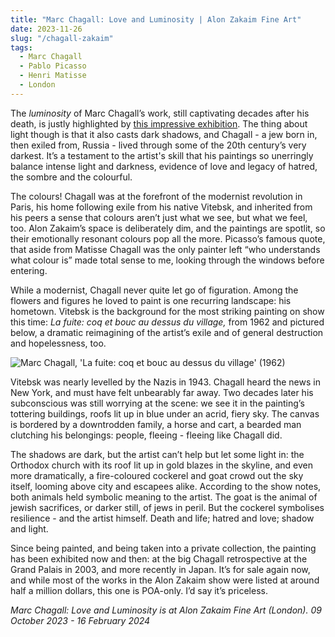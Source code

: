 ```yaml
---
title: "Marc Chagall: Love and Luminosity | Alon Zakaim Fine Art"
date: 2023-11-26
slug: "/chagall-zakaim"
tags:
  - Marc Chagall 
  - Pablo Picasso
  - Henri Matisse
  - London 
---
```


The *luminosity* of Marc Chagall’s work, still captivating decades after his death, is justly highlighted by [this impressive exhibition](https://www.alonzakaim.com/exhibitions/marc-chagall-love-and-luminosity/overview). The thing about light though is that it also casts dark shadows, and Chagall - a jew born in, then exiled from, Russia - lived through some of the 20th century’s very darkest. It’s a testament to the artist's skill that his paintings so unerringly balance intense light and darkness, evidence of love and legacy of hatred, the sombre and the colourful.

The colours! Chagall was at the forefront of the modernist revolution in Paris, his home following exile from his native Vitebsk, and inherited from his peers a sense that colours aren’t just what we see, but what we feel, too. Alon Zakaim’s space is deliberately dim, and the paintings are spotlit, so their emotionally resonant colours pop all the more. Picasso’s famous quote, that aside from Matisse Chagall was the only painter left “who understands what colour is” made total sense to me, looking through the windows before entering.

While a modernist, Chagall never quite let go of figuration. Among the flowers and figures he loved to paint is one recurring landscape: his hometown. Vitebsk is the background for the most striking painting on show this time: *La fuite: coq et bouc au dessus du village,* from 1962 and pictured below, a dramatic reimagining of the artist’s exile and of general destruction and hopelessness, too.

![Marc Chagall, 'La fuite: coq et bouc au dessus du village' (1962)](/chagall-zakaim-1.jpeg)

Vitebsk was nearly levelled by the Nazis in 1943. Chagall heard the news in New York, and must have felt unbearably far away. Two decades later his subconscious was still worrying at the scene: we see it in the painting’s tottering buildings, roofs lit up in blue under an acrid, fiery sky. The canvas is bordered by a downtrodden family, a horse and cart, a bearded man clutching his belongings: people, fleeing - fleeing like Chagall did.

The shadows are dark, but the artist can’t help but let some light in: the Orthodox church with its roof lit up in gold blazes in the skyline, and even more dramatically, a fire-coloured cockerel and goat crowd out the sky itself, looming above city and escapees alike. According to the show notes, both animals held symbolic meaning to the artist. The goat is the animal of jewish sacrifices, or darker still, of jews in peril. But the cockerel symbolises resilience - and the artist himself. Death and life; hatred and love; shadow and light.

Since being painted, and being taken into a private collection, the painting has been exhibited now and then: at the big Chagall retrospective at the Grand Palais in 2003, and more recently in Japan. It’s for sale again now, and while most of the works in the Alon Zakaim show were listed at around half a million dollars, this one is POA-only. I’d say it’s priceless.

*Marc Chagall: Love and Luminosity is at Alon Zakaim Fine Art (London). 09 October 2023 - 16 February 2024*
